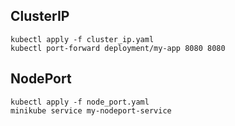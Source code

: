 ## ClusterIP

```
kubectl apply -f cluster_ip.yaml
kubectl port-forward deployment/my-app 8080 8080
```

## NodePort

```
kubectl apply -f node_port.yaml
minikube service my-nodeport-service
```



